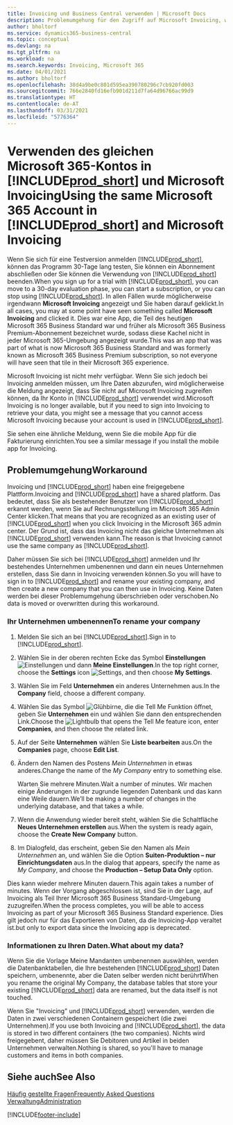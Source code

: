 ```yaml
---
title: Invoicing und Business Central verwenden | Microsoft Docs
description: Problemumgehung für den Zugriff auf Microsoft Invoicing, wenn Sie sich für Dynamics 365 Business Central registriert haben.
author: bholtorf
ms.service: dynamics365-business-central
ms.topic: conceptual
ms.devlang: na
ms.tgt_pltfrm: na
ms.workload: na
ms.search.keywords: Invoicing, Microsoft 365
ms.date: 04/01/2021
ms.author: bholtorf
ms.openlocfilehash: 38d4a9be0c801d595ea390780296c7cb920fd003
ms.sourcegitcommit: 766e2840fd16efb901d211d7fa64d96766ac99d9
ms.translationtype: HT
ms.contentlocale: de-AT
ms.lasthandoff: 03/31/2021
ms.locfileid: "5776364"
---
```

# <a name="using-the-same-microsoft-365-account-in-prod_short-and-microsoft-invoicing"></a><span data-ttu-id="bda51-103">Verwenden des gleichen Microsoft 365-Kontos in [!INCLUDE[prod_short](includes/prod_long.md)] und Microsoft Invoicing</span><span class="sxs-lookup"><span data-stu-id="bda51-103">Using the same Microsoft 365 Account in [!INCLUDE[prod_short](includes/prod_long.md)] and Microsoft Invoicing</span></span>
<span data-ttu-id="bda51-104">Wenn Sie sich für eine Testversion anmelden [!INCLUDE[prod_short](includes/prod_short.md)], können das Programm 30-Tage lang testen, Sie können ein Abonnement abschließen oder Sie können die Verwendung von [!INCLUDE[prod_short](includes/prod_short.md)] beenden.</span><span class="sxs-lookup"><span data-stu-id="bda51-104">When you sign up for a trial with [!INCLUDE[prod_short](includes/prod_short.md)], you can move to a 30-day evaluation phase, you can start a subscription, or you can stop using [!INCLUDE[prod_short](includes/prod_short.md)].</span></span> <span data-ttu-id="bda51-105">In allen Fällen wurde möglicherweise irgendwann **Microsoft Invoicing** angezeigt und Sie haben darauf geklickt.</span><span class="sxs-lookup"><span data-stu-id="bda51-105">In all cases, you may at some point have seen something called **Microsoft Invoicing** and clicked it.</span></span> <span data-ttu-id="bda51-106">Dies war eine App, die Teil des heutigen Microsoft 365 Business Standard war und früher als Microsoft 365 Business Premium-Abonnement bezeichnet wurde, sodass diese Kachel nicht in jeder Microsoft 365-Umgebung angezeigt wurde.</span><span class="sxs-lookup"><span data-stu-id="bda51-106">This was an app that was part of what is now Microsoft 365 Business Standard and was formerly known as Microsoft 365 Business Premium subscription, so not everyone will have seen that tile in their Microsoft 365 experience.</span></span>  

<span data-ttu-id="bda51-107">Microsoft Invoicing ist nicht mehr verfügbar. Wenn Sie sich jedoch bei Invoicing anmelden müssen, um Ihre Daten abzurufen, wird möglicherweise die Meldung angezeigt, dass Sie nicht auf Microsoft Invoicing zugreifen können, da Ihr Konto in [!INCLUDE[prod_short](includes/prod_short.md)] verwendet wird.</span><span class="sxs-lookup"><span data-stu-id="bda51-107">Microsoft Invoicing is no longer available, but if you need to sign into Invoicing to retrieve your data, you might see a message that you cannot access Microsoft Invoicing because your account is used in [!INCLUDE[prod_short](includes/prod_short.md)].</span></span>  

<span data-ttu-id="bda51-108">Sie sehen eine ähnliche Meldung, wenn Sie die mobile App für die Fakturierung einrichten.</span><span class="sxs-lookup"><span data-stu-id="bda51-108">You see a similar message if you install the mobile app for Invoicing.</span></span>  

## <a name="workaround"></a><span data-ttu-id="bda51-109">Problemumgehung</span><span class="sxs-lookup"><span data-stu-id="bda51-109">Workaround</span></span>
<span data-ttu-id="bda51-110">Invoicing und [!INCLUDE[prod_short](includes/prod_short.md)] haben eine freigegebene Plattform.</span><span class="sxs-lookup"><span data-stu-id="bda51-110">Invoicing and [!INCLUDE[prod_short](includes/prod_short.md)] have a shared platform.</span></span> <span data-ttu-id="bda51-111">Das bedeutet, dass Sie als bestehender Benutzer von [!INCLUDE[prod_short](includes/prod_short.md)] erkannt werden, wenn Sie auf Rechnungsstellung im Microsoft 365 Admin Center klicken.</span><span class="sxs-lookup"><span data-stu-id="bda51-111">That means that you are recognized as an existing user of [!INCLUDE[prod_short](includes/prod_short.md)] when you click Invoicing in the Microsoft 365 admin center.</span></span> <span data-ttu-id="bda51-112">Der Grund ist, dass das Invoicing nicht das gleiche Unternehmen als [!INCLUDE[prod_short](includes/prod_short.md)] verwenden kann.</span><span class="sxs-lookup"><span data-stu-id="bda51-112">The reason is that Invoicing cannot use the same company as [!INCLUDE[prod_short](includes/prod_short.md)].</span></span>  

<span data-ttu-id="bda51-113">Daher müssen Sie sich bei [!INCLUDE[prod_short](includes/prod_short.md)] anmelden und Ihr bestehendes Unternehmen umbenennen und dann ein neues Unternehmen erstellen, dass Sie dann in Invoicing verwenden können.</span><span class="sxs-lookup"><span data-stu-id="bda51-113">So you will have to sign in to [!INCLUDE[prod_short](includes/prod_short.md)] and rename your existing company, and then create a new company that you can then use in Invoicing.</span></span> <span data-ttu-id="bda51-114">Keine Daten werden bei dieser Problemumgehung überschrieben oder verschoben.</span><span class="sxs-lookup"><span data-stu-id="bda51-114">No data is moved or overwritten during this workaround.</span></span>

### <a name="to-rename-your-company"></a><span data-ttu-id="bda51-115">Ihr Unternehmen umbenennen</span><span class="sxs-lookup"><span data-stu-id="bda51-115">To rename your company</span></span>
1. <span data-ttu-id="bda51-116">Melden Sie sich an bei [!INCLUDE[prod_short](includes/prod_short.md)].</span><span class="sxs-lookup"><span data-stu-id="bda51-116">Sign in to [!INCLUDE[prod_short](includes/prod_short.md)].</span></span>
2. <span data-ttu-id="bda51-117">Wählen Sie in der oberen rechten Ecke das Symbol **Einstellungen** ![Einstellungen](media/ui-experience/settings_icon_small.png "Einstellungssymbol für Rollencenter") und dann **Meine Einstellungen**.</span><span class="sxs-lookup"><span data-stu-id="bda51-117">In the top right corner, choose the **Settings** icon ![Settings](media/ui-experience/settings_icon_small.png "Settings icon for role center"), and then choose **My Settings**.</span></span>
3. <span data-ttu-id="bda51-118">Wählen Sie im Feld **Unternehmen** ein anderes Unternehmen aus.</span><span class="sxs-lookup"><span data-stu-id="bda51-118">In the **Company** field, choose a different company.</span></span>
4. <span data-ttu-id="bda51-119">Wählen Sie das Symbol ![Glühbirne, die die Tell Me Funktion öffnet](media/ui-search/search_small.png "Tell Me-Funktion"), geben Sie **Unternehmen** ein und wählen Sie dann den entsprechenden Link.</span><span class="sxs-lookup"><span data-stu-id="bda51-119">Choose the ![Lightbulb that opens the Tell Me feature](media/ui-search/search_small.png "Tell me what you want to do") icon, enter **Companies**, and then choose the related link.</span></span>  
5. <span data-ttu-id="bda51-120">Auf der Seite **Unternehmen** wählen Sie **Liste bearbeiten** aus.</span><span class="sxs-lookup"><span data-stu-id="bda51-120">On the **Companies** page, choose **Edit List**.</span></span>  
6. <span data-ttu-id="bda51-121">Ändern den Namen des Postens *Mein Unternehmen* in etwas anderes.</span><span class="sxs-lookup"><span data-stu-id="bda51-121">Change the name of the *My Company* entry to something else.</span></span>  

    <span data-ttu-id="bda51-122">Warten Sie mehrere Minuten.</span><span class="sxs-lookup"><span data-stu-id="bda51-122">Wait a number of minutes.</span></span> <span data-ttu-id="bda51-123">Wir machen einige Änderungen in der zugrunde liegenden Datenbank und das kann eine Weile dauern.</span><span class="sxs-lookup"><span data-stu-id="bda51-123">We’ll be making a number of changes in the underlying database, and that takes a while.</span></span>
7.  <span data-ttu-id="bda51-124">Wenn die Anwendung wieder bereit steht, wählen Sie die Schaltfläche **Neues Unternehmen erstellen** aus.</span><span class="sxs-lookup"><span data-stu-id="bda51-124">When the system is ready again, choose the **Create New Company** button.</span></span>  
8.  <span data-ttu-id="bda51-125">Im Dialogfeld, das erscheint, geben Sie den Namen als *Mein Unternehmen* an, und wählen Sie die Option **Suiten-Produktion – nur Einrichtungsdaten** aus.</span><span class="sxs-lookup"><span data-stu-id="bda51-125">In the dialog that appears, specify the name as *My Company*, and choose the **Production – Setup Data Only** option.</span></span>  

<span data-ttu-id="bda51-126">Dies kann wieder mehrere Minuten dauern.</span><span class="sxs-lookup"><span data-stu-id="bda51-126">This again takes a number of minutes.</span></span> <span data-ttu-id="bda51-127">Wenn der Vorgang abgeschlossen ist, sind Sie in der Lage, auf Invoicing als Teil Ihrer Microsoft 365 Business Standard-Umgebung zuzugreifen.</span><span class="sxs-lookup"><span data-stu-id="bda51-127">When the process completes, you will be able to access Invoicing as part of your Microsoft 365 Business Standard experience.</span></span> <span data-ttu-id="bda51-128">Dies gilt jedoch nur für das Exportieren von Daten, da die Invoicing-App veraltet ist.</span><span class="sxs-lookup"><span data-stu-id="bda51-128">but only to export data since the Invoicing app is deprecated.</span></span>  

### <a name="what-about-my-data"></a><span data-ttu-id="bda51-129">Informationen zu Ihren Daten.</span><span class="sxs-lookup"><span data-stu-id="bda51-129">What about my data?</span></span>
<span data-ttu-id="bda51-130">Wenn Sie die Vorlage Meine Mandanten umbenennen auswählen, werden die Datenbanktabellen, die Ihre bestehenden [!INCLUDE[prod_short](includes/prod_short.md)] Daten speichern, umbenennte, aber die Daten selber werden nicht berührt</span><span class="sxs-lookup"><span data-stu-id="bda51-130">When you rename the original My Company, the database tables that store your existing [!INCLUDE[prod_short](includes/prod_short.md)] data are renamed, but the data itself is not touched.</span></span>  

<span data-ttu-id="bda51-131">Wenn Sie "Invoicing" und [!INCLUDE[prod_short](includes/prod_short.md)] verwenden, werden die Daten in zwei verschiedenen Containern gespeichert (die zwei Unternehmen).</span><span class="sxs-lookup"><span data-stu-id="bda51-131">If you use both Invoicing and [!INCLUDE[prod_short](includes/prod_short.md)], the data is stored in two different containers (the two companies).</span></span> <span data-ttu-id="bda51-132">Nichts wird freigegebent, daher müssen Sie Debitoren und Artikel in beiden Unternehmen verwalten.</span><span class="sxs-lookup"><span data-stu-id="bda51-132">Nothing is shared, so you'll have to manage customers and items in both companies.</span></span>  

## <a name="see-also"></a><span data-ttu-id="bda51-133">Siehe auch</span><span class="sxs-lookup"><span data-stu-id="bda51-133">See Also</span></span>
[<span data-ttu-id="bda51-134">Häufig gestellte Fragen</span><span class="sxs-lookup"><span data-stu-id="bda51-134">Frequently Asked Questions</span></span>](across-faq.md)  
[<span data-ttu-id="bda51-135">Verwaltung</span><span class="sxs-lookup"><span data-stu-id="bda51-135">Administration</span></span>](admin-setup-and-administration.md)  


[!INCLUDE[footer-include](includes/footer-banner.md)]